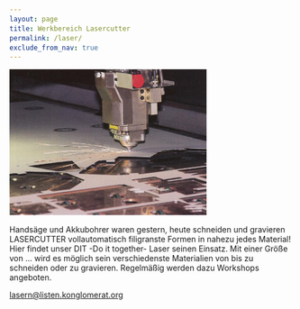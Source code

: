 ```yaml
---
layout: page
title: Werkbereich Lasercutter
permalink: /laser/
exclude_from_nav: true
---
```


![img_fr](/img/laser.jpg "Laser-Cutter in Aktion")

Handsäge und Akkubohrer waren gestern, heute schneiden und gravieren
LASERCUTTER vollautomatisch filigranste Formen in nahezu jedes Material! Hier
findet unser DIT -Do it together- Laser seinen Einsatz. Mit einer Größe von ...
wird es möglich sein verschiedenste Materialien von bis zu schneiden oder zu
gravieren. Regelmäßig werden dazu Workshops angeboten.

lasern@listen.konglomerat.org
